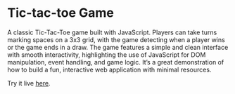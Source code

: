 # Tic-tac-toe Game

A classic Tic-Tac-Toe game built with JavaScript. Players can take turns marking spaces on a 3x3 grid, with the game detecting when a player wins or the game ends in a draw. The game features a simple and clean interface with smooth interactivity, highlighting the use of JavaScript for DOM manipulation, event handling, and game logic. It’s a great demonstration of how to build a fun, interactive web application with minimal resources.

Try it live [here](https://anwarmadani.github.io/tic-tac-toe/).
